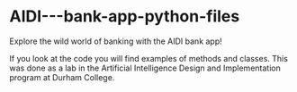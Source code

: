 # AIDI---bank-app-python-files
Explore the wild world of banking with the AIDI bank app!

If you look at the code you will find examples of methods and classes. This was done
as a lab in the Artificial Intelligence Design and Implementation program at Durham College.
